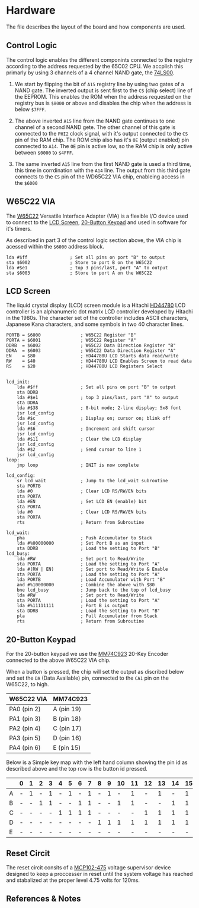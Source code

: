 # Hardware

The file describes the layout of the board and how components are used.

## Control Logic

The control logic enables the different componints connected to the registry according to the address requested by the 65C02 CPU. We accplish this primarly by using 3 channels of a 4 channel NAND gate, the [74LS00](https://www.ti.com/lit/gpn/sn74ls00).

1. We start by flipping the bit of `A15` registry line by using two gates of a NAND gate. The inverted output is sent first to the `CS` (chip select) line of the EEPROM. This enables the ROM when the address requested on the registry bus is `$8000` or above and disables the chip when the address is below `$7FFF`.

2. The above inverted `A15` line from the NAND gate continues to one channel of a second NAND gete.  The other channel of this gate is connected to the `PHI2` clock signal, with it's output connected to the `CS` pin of the RAM chip.  The ROM chip also has it's `OE` (output enabled) pin connected to `A14`.  The `OE` pin is active low, so the RAM chip is only active between `$0000` to `$4FFF`.

3. The same inverted `A15` line from the first NAND gate is used a third time, this time in corrdination with the `A14` line.  The output from this third gate connects to the `CS` pin of the WD65C22 VIA chip, enableing access in the `$6000`

## W65C22 VIA

The [W65C22](https://www.westerndesigncenter.com/wdc/documentation/w65c22.pdf) Versatile Interface Adapter (VIA) is a flexible I/O device used to connect to the [LCD Screen](#lcd-screen), [20-Button Keypad](#20-button-keypad) and used in software for it's timers.

As described in part 3 of the control logic section above, the VIA chip is acessed within the `$6000` address block.

```armasm
lda #$ff                ; Set all pins on port "B" to output
sta $6002               ; Store to port B on the W65C22
lda #$e1                ; top 3 pins/last, port "A" to output
sta $6003               ; Store to port A on the W65C22
```

## LCD Screen

The liquid crystal display (LCD) screen module is a Hitachi [HD44780](https://www.sparkfun.com/datasheets/LCD/HD44780.pdf) LCD controller is an alphanumeric dot matrix LCD controller developed by Hitachi in the 1980s. The character set of the controller includes ASCII characters, Japanese Kana characters, and some symbols in two 40 character lines.

```avrasm
PORTB = $6000               ; W65C22 Register "B"
PORTA = $6001               ; W65C22 Register "A"
DDRB  = $6002               ; W65C22 Data Direction Register "B"
DDRA  = $6003               ; W65C22 Data Direction Register "A"
EN    = $80                 ; HD44780U LCD Starts data read/write
RW    = $40                 ; HD44780U LCD Enables Screen to read data
RS    = $20                 ; HD44780U LCD Registers Select


lcd_init:
    lda #$ff                ; Set all pins on port "B" to output
    sta DDRB
    lda #$e1                ; top 3 pins/last, port "A" to output
    sta DDRA
    lda #$38                ; 8-bit mode; 2-line display; 5x8 font
    jsr lcd_config
    lda #$c                 ; Display on; cursor on; blink off
    jsr lcd_config
    lda #$6                 ; Increment and shift cursor
    jsr lcd_config
    lda #$11                ; Clear the LCD display
    jsr lcd_config
    lda #$2                 ; Send cursor to line 1
    jsr lcd_config
loop:
    jmp loop                ; INIT is now complete

lcd_config:
    sr lcd_wait             ; Jump to the lcd_wait subroutine
    sta PORTB
    lda #0                  ; Clear LCD RS/RW/EN bits
    sta PORTA
    lda #EN                 ; Set LCD EN (enable) bit
    sta PORTA
    lda #0                  ; Clear LCD RS/RW/EN bits
    sta PORTA
    rts                     ; Return from Subroutine

lcd_wait:
    pha                     ; Push Accumulator to Stack
    lda #%00000000          ; Set Port B as an input
    sta DDRB                ; Load the setting to Port "B"
lcd_busy:
    lda #RW                 ; Set port to Read/Write
    sta PORTA               ; Load the setting to Port "A"
    lda #(RW | EN)          ; Set port to Read/Write & Enable
    sta PORTA               ; Load the setting to Port "A"
    lda PORTB               ; Load Accumulator with Port "B"
    and #%10000000          ; Combine the above with $80
    bne lcd_busy            ; Jump back to the top of lcd_busy
    lda #RW                 ; Set port to Read/Write
    sta PORTA               ; Load the setting to Port "A"
    lda #%11111111          ; Port B is output
    sta DDRB                ; Load the setting to Port "B"
    pla                     ; Pull Accumulator from Stack
    rts                     ; Return from Subroutine
```

## 20-Button Keypad

For the 20-button keypad we use the [MM74C923](https://mm.digikey.com/Volume0/opasdata/d220001/medias/docus/1001/MM74C922,923.pdf) 20-Key Encoder connected to the above W65C22 VIA chip.

When a button is pressed, the chip will set the output as discribed below and set the `DA` (Data Available) pin, connected to the `CA1` pin on the W65C22, to high.

| W65C22 VIA  | MM74C923   |
| ----------- | ---------- |
| PA0 (pin 2) | A (pin 19) |
| PA1 (pin 3) | B (pin 18) |
| PA2 (pin 4) | C (pin 17) |
| PA3 (pin 5) | D (pin 16) |
| PA4 (pin 6) | E (pin 15) |

Below is a Simple key map with the left hand column showing the pin id as described above and the top row is the button id pressed.

|   | 0 | 1 | 2 | 3 | 4 | 5 | 6 | 7 | 8 | 9 | 10 | 11 | 12 | 13 | 14 | 15 | 16 | 17 | 18 | 19 |
|---|---|---|---|---|---|---|---|---|---|---|----|----|----|----|----|----|----|----|----|----|
| A | - | 1 | - | 1 | - | 1 | - | 1 | - | 1 | -  | 1  | -  | 1  | -  | 1  | -  | 1  | -  | 1  |
| B | - | - | 1 | 1 | - | - | 1 | 1 | - | - | 1  | 1  | -  | -  | 1  | 1  | -  | -  | 1  | 1  |
| C | - | - | - | - | 1 | 1 | 1 | 1 | - | - | -  | -  | 1  | 1  | 1  | 1  | -  | -  | -  | -  |
| D | - | - | - | - | - | - | - | - | 1 | 1 | 1  | 1  | 1  | 1  | 1  | 1  | -  | -  | -  | -  |
| E | - | - | - | - | - | - | - | - | - | - | -  | -  | -  | -  | -  | -  | 1  | 1  | 1  | 1  |

## Reset Circit

The reset circit consits of a [MCP102-475](https://www.microchip.com/en-us/product/mcp102) voltage supervisor device designed to keep a proccesser in reset until the system voltage has reached and stabalized at the proper level 4.75 volts for 120ms.

## References & Notes
